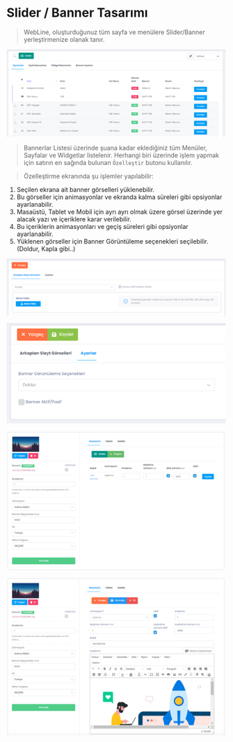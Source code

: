 # Slider / Banner Tasarımı

> WebLine, oluşturduğunuz tüm sayfa ve menülere Slider/Banner yerleştirmenize olanak tanır.

![Alt text](image-34.png)

> Bannerlar Listesi üzerinde şuana kadar eklediğiniz tüm Menüler, Sayfalar ve Widgetlar listelenir. Herhangi biri üzerinde işlem yapmak için satırın en sağında bulunan `Özelleştir` butonu kullanılır.

> Özelleştirme ekranında şu işlemler yapılabilir:
<ol>
<li> Seçilen ekrana ait banner görselleri yüklenebilir.</li>
<li> Bu görseller için animasyonlar ve ekranda kalma süreleri gibi opsiyonlar ayarlanabilir.</li>
<li> Masaüstü, Tablet ve Mobil için ayrı ayrı olmak üzere görsel üzerinde yer alacak yazı ve içeriklere karar verilebilir.</li>
<li> Bu içeriklerin animasyonları ve geçiş süreleri gibi opsiyonlar ayarlanabilir.</li>
<li> Yüklenen görseller için Banner Görüntüleme seçenekleri seçilebilir. (Doldur, Kapla gibi..) </li>
</ol>

![Alt text](image-35.png)

![Alt text](image-36.png)

![Alt text](image-37.png)

![Alt text](image-38.png)
